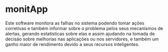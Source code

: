 # monitApp

Este software monitora as falhas no sistema podendo tomar ações corretivas e também informar sobre o problema pelos seus mecanismos de alertas, gerando estatísticas sobre elas e assim ajudando na tomada de decisão sobre melhorias nas aplicações ou nos servidores, e também um ganho maior de
rendimento devido a seus recursos inteligentes.

